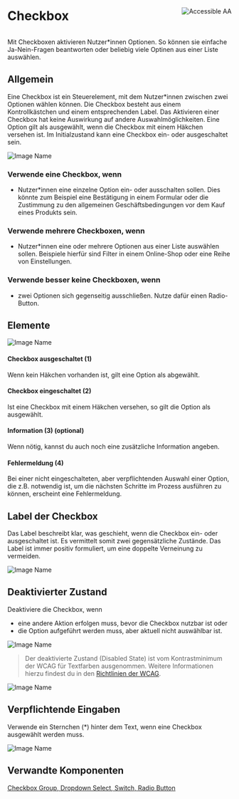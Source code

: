 <div style="display: inline-flex; align-items: center; justify-content: space-between; width: 100%;">
    <h1>Checkbox</h1>
    <img src="assets/aa.png" alt="Accessible AA" />
</div>

Mit Checkboxen aktivieren Nutzer\*innen Optionen. So können sie einfache Ja-Nein-Fragen beantworten oder beliebig viele Optinen aus einer Liste auswählen.

## Allgemein

Eine Checkbox ist ein Steuerelement, mit dem Nutzer\*innen zwischen zwei Optionen wählen können. Die Checkbox besteht aus einem Kontrollkästchen und einem entsprechenden Label. Das Aktivieren einer Checkbox hat keine Auswirkung auf andere Auswahlmöglichkeiten. Eine Option gilt als ausgewählt, wenn die Checkbox mit einem Häkchen versehen ist. Im Initialzustand kann eine Checkbox ein- oder ausgeschaltet sein.

![Image Name](assets/3_components/checkbox/checkbox.png)

### Verwende eine Checkbox, wenn

- Nutzer\*innen eine einzelne Option ein- oder ausschalten sollen. Dies könnte zum Beispiel eine Bestätigung in einem Formular oder die Zustimmung zu den allgemeinen Geschäftsbedingungen vor dem Kauf eines Produkts sein.

### Verwende mehrere Checkboxen, wenn

- Nutzer\*innen eine oder mehrere Optionen aus einer Liste auswählen sollen. Beispiele hierfür sind Filter in einem Online-Shop oder eine Reihe von Einstellungen.

### Verwende besser keine Checkboxen, wenn

- zwei Optionen sich gegenseitig ausschließen. Nutze dafür einen Radio-Button.

## Elemente

![Image Name](assets/3_components/checkbox/checkbox-elements.png)

#### Checkbox ausgeschaltet (1)

Wenn kein Häkchen vorhanden ist, gilt eine Option als abgewählt.

#### Checkbox eingeschaltet (2)

Ist eine Checkbox mit einem Häkchen versehen, so gilt die Option als ausgewählt.

#### Information (3) (optional)

Wenn nötig, kannst du auch noch eine zusätzliche Information angeben.

#### Fehlermeldung (4)

Bei einer nicht eingeschalteten, aber verpflichtenden Auswahl einer Option, die z.B. notwendig ist, um die nächsten Schritte im Prozess ausführen zu können, erscheint eine Fehlermeldung.

## Label der Checkbox

Das Label beschreibt klar, was geschieht, wenn die Checkbox ein- oder ausgeschaltet ist. Es vermittelt somit zwei gegensätzliche Zustände. Das Label ist immer positiv formuliert, um eine doppelte Verneinung zu vermeiden.

![Image Name](assets/3_components/checkbox/checkbox_label.png)

## Deaktivierter Zustand

Deaktiviere die Checkbox, wenn

- eine andere Aktion erfolgen muss, bevor die Checkbox nutzbar ist oder
- die Option aufgeführt werden muss, aber aktuell nicht auswählbar ist.

![Image Name](assets/3_components/checkbox/checkbox_disabled.png)

> Der deaktivierte Zustand (Disabled State) ist vom Kontrastminimum der WCAG für Textfarben ausgenommen. Weitere Informationen hierzu findest du in den [Richtlinien der WCAG](https://www.w3.org/TR/WCAG21/#contrast-minimum).

![Image Name](assets/3_components/checkbox/checkbox_nesting.png)

## Verpflichtende Eingaben

Verwende ein Sternchen (\*) hinter dem Text, wenn eine Checkbox ausgewählt werden muss.

![Image Name](assets/3_components/checkbox/checkbox_required_input.png)

## Verwandte Komponenten

[Checkbox Group, ](?path=/usage/components-checkbox-group--standard)
[Dropdown Select, ](?path=/usage/components-dropdown-select--standard)
[Switch, ](?path=/usage/components-switch--standard)
[Radio Button](?path=/usage/components-radio-button--standard)
